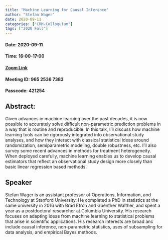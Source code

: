 ```yaml
---
title: "Machine Learning for Causal Inference"
author: "Stefan Wager"
date: 2020-09-11
categories: ["CRM-Colloquium"]
tags: ["2020 Fall"]
---
```


#### Date: 2020-09-11
#### Time: 16:00-17:00

#### [Zoom Link](https://umontreal.zoom.us/j/96525367383?pwd=dzBURjBvc2FWTGpyRUh4aURBZ0RvQT09)
#### Meeting ID: 965 2536 7383
#### Passcode: 421254

## Abstract:

Given advances in machine learning over the past decades, it is now possible to accurately solve difficult non-parametric prediction problems in a way that is routine and reproducible. In this talk, I’ll discuss how machine learning tools can be rigorously integrated into observational study analyses, and how they interact with classical statistical ideas around randomization, semiparametric modeling, double robustness, etc. I’ll also survey some recent advances in methods for treatment heterogeneity. When deployed carefully, machine learning enables us to develop causal estimators that reflect an observational study design more closely than basic linear regression based methods.


## Speaker

Stefan Wager is an assistant professor of Operations, Information, and Technology at Stanford University. He completed a PhD in statistics at the same university in 2016 with Brad Efron and Guenther Walther, and spent a year as a postdoctoral researcher at Columbia University. His research focuses on adapting ideas from machine learning to statistical problems that arise in scientific applications. His research interests are broad anc include causal inference, non-parametric statistics, uses of subsampling for data analysis, and empirical Bayes methods.

